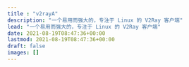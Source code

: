 ```yaml
---
title : "v2rayA"
description: "一个易用而强大的，专注于 Linux 的 V2Ray 客户端"
lead: "一个易用而强大的，专注于 Linux 的 V2Ray 客户端"
date: 2021-08-19T08:47:36+00:00
lastmod: 2021-08-19T08:47:36+00:00
draft: false
images: []
---
```

